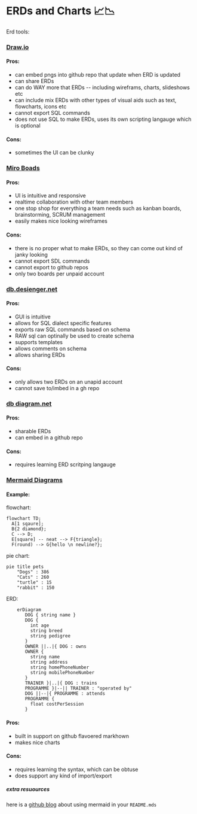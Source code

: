 # ERDs and Charts 📈📉

Erd tools:

### [Draw.io](https://app.diagrams.net) 

#### Pros:

* can embed pngs into github repo that update when ERD is updated
* can share ERDs
* can do WAY more that ERDs -- including wireframs, charts, slideshows etc
* can include mix ERDs with other types of visual aids such as text, flowcharts, icons etc
* cannot export SQL commands
* does not use SQL to make ERDs, uses its own scripting langauge which is optional

#### Cons:

* sometimes the UI can be clunky

### [Miro Boads](https://miro.com/) 

#### Pros:

* UI is intuitive and responsive
* realtime collaboration with other team members
* one stop shop for everything a team needs such as  kanban boards, brainstorming, SCRUM management
* easily makes nice looking wireframes

#### Cons:

* there is no proper what to make ERDs, so they can come out kind of janky looking
* cannot export SDL commands
* cannot export to github repos
* only two boards per unpaid account

### [db.desienger.net](https://app.dbdesigner.net)

#### Pros:

* GUI is intuitive
* allows for SQL dialect specific features
* exports raw SQL commands based on schema
* RAW sql can optinally be used to create schema
* supports templates
* allows comments on schema
* allows sharing ERDs

#### Cons:

* only allows two ERDs on an unapid account
* cannot save to/imbed in a gh repo

### [db diagram.net](https://dbdiagram.io/home/)

#### Pros:

* sharable ERDs
* can embed in a github repo

#### Cons:

* requires learning ERD scritping langauge


### [Mermaid Diagrams](https://github.com/mermaid-js/mermaid#readme) 

#### Example: 


flowchart:

```mermaid
flowchart TD;
  A[1 sqaure];
  B{2 diamond};
  C --> D;
  E[square] -- neat --> F{triangle};
  F(round) --> G{hello \n newline?};
```

pie chart:

```mermaid
pie title pets
    "Dogs" : 386
    "Cats" : 260
    "turtle" : 15
    "rabbit" : 150
```

ERD:

```mermaid
    erDiagram
       DOG { string name }
       DOG {
         int age
         string breed
         string pedigree
       }
       OWNER ||..|{ DOG : owns
       OWNER {
         string name
         string address
         string homePhoneNumber
         string mobilePhoneNumber
       }
       TRAINER }|..|{ DOG : trains
       PROGRAMME }|--|| TRAINER : "operated by"
       DOG ||--|{ PROGRAMME : attends
       PROGRAMME {
         float costPerSession
       }
```

#### Pros:

* built in support on github flavoered markhown
* makes nice charts

#### Cons:

* requires learning the syntax, which can be obtuse
* does support any kind of import/export

##### extra resuources

here is a [github blog](https://github.blog/2022-02-14-include-diagrams-markdown-files-mermaid/) about using mermaid in your `README.mds`
